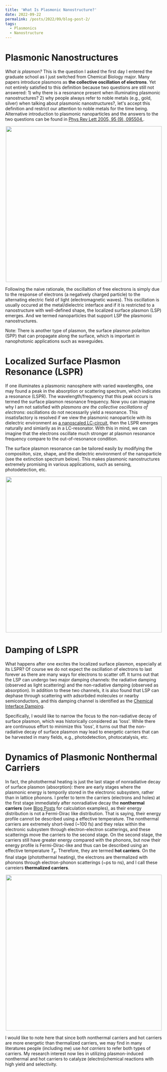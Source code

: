 ```yaml
---
title: 'What Is Plasmonic Nanostructure?'
date: 2022-09-22
permalink: /posts/2022/09/blog-post-2/
tags:
  - Plasmonics
  - Nanostructure
---
```


Plasmonic Nanostructures
======
*What is plasmon?* This is the question I asked the first day I entered the graduate school as I just switched from Chemical Biology major. Many papers introduce plasmons as **the collective oscillation of electrons**. Yet not entirely satisfied to this definition because two questions are still not answered: 1) why there is a resonance present when illuminating plasmonic nanostructures? 2) why people always refer to noble metals (e.g., gold, silver) when talking about plasmonic nanostructures?, let's accept this definition and restrict our attention to noble metals for the time being. Alternative introduction to plasmonic nanoparticles and the answers to the two questions can be found in [Phys Rev Lett 2005, 95 (9), 095504.](https://journals.aps.org/prl/abstract/10.1103/PhysRevLett.95.095504).

<p align="center">
<img src="http://ShengxiangWuPlasmonic.github.io/images/Figure_1.jpg" width="500">
</p>  

Following the naive rationale, the oscillaltion of free electrons is simply due to the response of electrons (a negatively charged particle) to the alternating electric field of light (electromagnetic waves). This oscillation is usually occured at the metal/dielectric interface and if it is restricted to a nanostructure with well-defined shape, the localized surface plasmon (LSP) emerges. And we termed nanoparticles that support LSP the plasmonic nanostructures. 

Note: There is another type of plasmon, the surface plasmon polariton (SPP) that can propagate along the surface, which is important in nanophotonic applications such as waveguides. 

Localized Surface Plasmon Resonance (LSPR)
=====
If one illuminates a plasmonic nanosphere with varied wavelengths, one may found a peak in the absorption or scattering spectrum, which indicates a resonance (LSPR). The wavelength/frequency that this peak occurs is termed the surface plasmon resonance frequency. Now you can imagine why I am not satisfied with *plasmons are the collective oscillations of electrons*: oscillations do not necessarily yield a resonance. This insatisfactory is resolved if we view the plasmonic nanoparticle with its dielectric environment as [a nanoscaled LC-circuit](https://journals.aps.org/prl/abstract/10.1103/PhysRevLett.95.095504), then the LSPR emerges naturally and simiarily as in a LC-resonator. With this in mind, we can imagine that the electrons oscillate much stronger at plasmon resonance frequency compare to the out-of-resonance condition.

The surface plasmon resonance can be tailored easily by modifying the composiiton, size, shape, and the dielectric environment of the nanoparticle (see the extinction spectrum below). This makes plasmonic nanostructures extremely promising in various applications, such as sensing, photodetection, etc.

<p align="center">
<img src="http://ShengxiangWuPlasmonic.github.io/images/Figure_2.jpg" width="500">
</p>  

Damping of LSPR
=====
What happens after one excites the localized surface plasmon, especially at its LSPR? Of course we do not expect the oscillation of electrons to last forever as there are many ways for electrons to scatter off. It turns out that the LSP can undergo two major damping channels: the radiative damping (observed as light scattering) and the non-radiative damping (observed as absorption). In addition to these two channels, it is also found that LSP can dephase through scattering with adsorbded molecules or nearby semiconductors, and this damping channel is identified as the [Chemical Interface Damping](https://pubs.acs.org/doi/10.1021/acs.accounts.0c00872).

Specifically, I would like to narrow the focus to the non-radiative decay of surface plasmon, which was historically considered as 'loss'. While there are continuous effort to minimize this 'loss', it turns out that the non-radiative decay of surface plasmon may lead to energetic carriers that can be harvested in many fields, e.g., photodetection, photocatalysis, etc.

Dynamics of Plasmonic Nonthermal Carriers
=====
In fact, the photothermal heating is just the last stage of nonradiative decay of surface plasmon (absorption): there are early stages where the plasmonic energy is temporily stored in the electronic subsystem, rather than in lattice phonons. I prefer to term the carriers (electrons and holes) at the first stage immediately after nonradiative decay the **nonthermal carriers** (see [Blog Posts](https://shengxiangwuplasmonic.github.io/year-archive/) for calculation examples), as their energy distribution is not a Fermi-Dirac like distribution. That is saying, their energy profile cannot be described using a effective temperature. The nonthermal carriers are extremely short-lived (~100 fs) and they relax within the electronic subsystem through electron-electron scatterings, and these scatterings move the carriers to the second stage. On the second stage, the carriers still have greater energy compared with the phonons, but now their energy profile is Fermi-Dirac-like and thus can be described using an effective temperature $T_e$. Therefore, they are termed **hot carriers**. On the final stage (photothermal heating), the electrons are thermalized with phonons through electron-phonon scatterings (~ps to ns), and I call these carreiers **thermalized carriers**. 

<p align="center">
<img src="http://ShengxiangWuPlasmonic.github.io/images/Figure_3.jpg" width="500">
</p>  

I would like to note here that since both nonthermal carriers and hot carriers are more energetic than thermalized carriers, we may find in many literatures people (including me) use *hot carriers* to refer both types of carriers. My research interest now lies in utilizing plasmon-induced nonthermal and hot carriers to catalyze (electro)chemical reactions with high yield and selectivity. 
